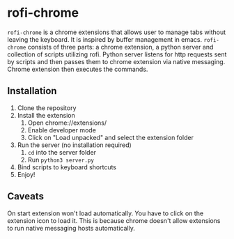 # rofi-chrome
`rofi-chrome` is a chrome extensions that allows user to manage tabs without leaving the keyboard. It is inspired by buffer management in emacs. `rofi-chrome` consists of three parts: a chrome extension, a python server and collection of scripts utilizing rofi. Python server listens for http requests sent by scripts and then passes them to chrome extension via native messaging. Chrome extension then executes the commands.

## Installation
1. Clone the repository
2. Install the extension
    1. Open chrome://extensions/
    2. Enable developer mode
    3. Click on "Load unpacked" and select the extension folder
3. Run the server (no installation required)
    1. `cd` into the server folder
    2. Run `python3 server.py`
4. Bind scripts to keyboard shortcuts
5. Enjoy!

## Caveats
On start extension won't load automatically. You have to click on the extension icon to load it. This is because chrome doesn't allow extensions to run native messaging hosts automatically.